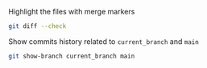 Highlight the files with merge markers
```bash
git diff --check
```
Show commits history related to `current_branch` and `main` 
```bash
git show-branch current_branch main
```
